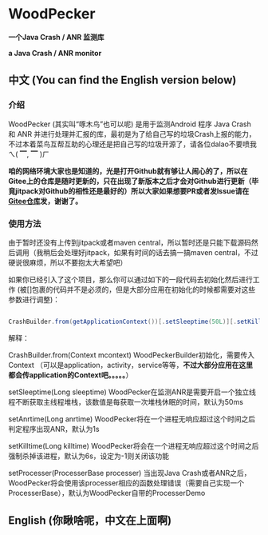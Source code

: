 # WoodPecker

**一个Java Crash / ANR 监测库**

**a Java Crash / ANR monitor**

## 中文 (You can find the English version below)

### 介绍

WoodPecker (其实叫“啄木鸟”也可以呢) 是用于监测Android 程序 Java Crash 和 ANR 并进行处理并汇报的库，最初是为了给自己写的垃圾Crash上报的能力，不过本着菜鸟互帮互助的心理还是把自己写的垃圾开源了，请各位dalao不要喷我ㄟ( ▔, ▔ )ㄏ

**咱的网络环境大家也是知道的，光是打开Github就有够让人闹心的了，所以在Gitee上的仓库是随时更新的，只在出现了新版本之后才会对Github进行更新（毕竟jitpack对Github的相性还是最好的）所以大家如果想要PR或者发Issue请在[Gitee仓库](https://gitee.com/zmsw/woodpecker/ "woodpecker")发，谢谢了。**

### 使用方法

由于暂时还没有上传到jitpack或者maven central，所以暂时还是只能下载源码然后调用（我稍后会处理好jitpack，如果有时间的话去搞一搞maven central，不过硬说很麻烦，所以不要抱太大希望吧）

如果你已经引入了这个项目，那么你可以通过如下的一段代码去初始化然后进行工作 (被[]包裹的代码并不是必须的，但是大部分应用在初始化的时候都需要对这些参数进行调整)：

```java

CrashBuilder.from(getApplicationContext())[.setSleeptime(50L)][.setKilltime(1000L)][.setAnrtime(1000L)][.setProcesser(new DemoProcesser())].build().init();

```

解释：

CrashBuilder.from(Context mcontext) WoodPeckerBuilder初始化，需要传入Context （可以是application，activity，service等等，**不过大部分应用在这里都会传application的Context吧。。。。。**）

setSleeptime(Long sleeptime) WoodPecker在监测ANR是需要开启一个独立线程不断获取主线程堆栈，该数值是每获取一次堆栈休眠的时间，默认为50ms

setAnrtime(Long anrtime) WoodPecker将在一个进程无响应超过这个时间之后判定程序出现ANR，默认为1s

setKilltime(Long killtime) WoodPecker将会在一个进程无响应超过这个时间之后强制杀掉该进程，默认为6s，设定为-1则关闭该功能

setProcesser(ProcesserBase processer) 当出现Java Crash或者ANR之后，WoodPecker将会使用该processer相应的函数处理错误（需要自己实现一个ProcesserBase），默认为WoodPecker自带的ProcesserDemo

## English (你瞅啥呢，中文在上面啊)


